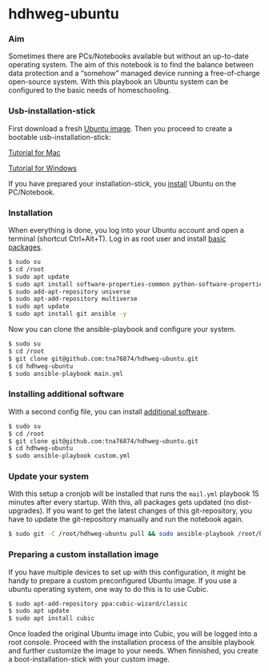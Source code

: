 # hdhweg-ubuntu

### Aim

Sometimes there are PCs/Notebooks available but without an up-to-date operating system. The aim of this notebook is to find the balance between data protection and a “somehow” managed device running a free-of-charge open-source system.  With this playbook an Ubuntu system can be configured to the basic needs of homeschooling. 

### Usb-installation-stick

First download a fresh [Ubuntu image](http://releases.ubuntu.com/18.04.4/ubuntu-18.04.4-desktop-amd64.iso). Then you proceed to create a bootable usb-installation-stick:

[Tutorial for Mac](https://ubuntu.com/tutorials/tutorial-create-a-usb-stick-on-macos#3-prepare-the-usb-stick) 

[Tutorial for Windows](https://ubuntu.com/tutorials/tutorial-create-a-usb-stick-on-windows?_ga=2.155856051.944099286.1569325450-264943242.1569325450#2-requirements) 

If you have prepared your installation-stick, you [install](https://ubuntu.com/tutorials/tutorial-install-ubuntu-desktop#4-boot-from-usb-flash-drive) Ubuntu on the PC/Notebook.

### Installation

When everything is done, you log into your Ubuntu account and open a terminal (shortcut Ctrl+Alt+T). Log in as root user and install [basic packages](roles/base/tasks/main.yml).

```bash
$ sudo su
$ cd /root
$ sudo apt update
$ sudo apt install software-properties-common python-software-properties
$ sudo add-apt-repository universe
$ sudo apt-add-repository multiverse
$ sudo apt update
$ sudo apt install git ansible -y
```

Now you can clone the ansible-playbook and configure your system.

```bash
$ sudo su
$ cd /root
$ git clone git@github.com:tna76874/hdhweg-ubuntu.git
$ cd hdhweg-ubuntu
$ sudo ansible-playbook main.yml
```

### Installing additional software

With a second config file, you can install [additional software](roles/custom/tasks/main.yml).


```bash
$ sudo su
$ cd /root
$ git clone git@github.com:tna76874/hdhweg-ubuntu.git
$ cd hdhweg-ubuntu
$ sudo ansible-playbook custom.yml
```

### Update your system

With this setup a cronjob will be installed that runs the `mail.yml` playbook 15 minutes after every startup. With this, all packages gets updated (no dist-upgrades). If you want to get the latest changes of this git-repository, you have to update the git-repository manually and run the notebook again.

```bash
$ sudo git -C /root/hdhweg-ubuntu pull && sudo ansible-playbook /root/hdhweg-ubuntu/main.yml
```

### Preparing a custom installation image

If you have multiple devices to set up with this configuration, it might be handy to prepare a custom preconfigured Ubuntu image. If you use a ubuntu operating system, one way to do this is to use Cubic.

```bash
$ sudo apt-add-repository ppa:cubic-wizard/classic
$ sudo apt update
$ sudo apt install cubic
```

Once loaded the original Ubuntu image into Cubic, you will be logged into a root console. Proceed with the installation process of the ansible playbook and further customize the image to your needs. When finnished, you create a boot-installation-stick with your custom image.


